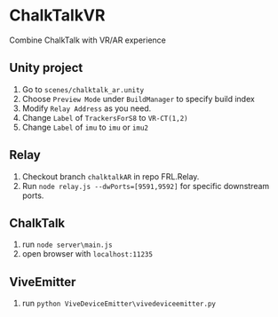 # ChalkTalkVR
Combine ChalkTalk with VR/AR experience

## Unity project
1. Go to `scenes/chalktalk_ar.unity`
2. Choose `Preview Mode` under `BuildManager` to specify build index
3. Modify `Relay Address` as you need.
4. Change `Label` of `TrackersForS8` to `VR-CT(1,2)`
5. Change `Label` of `imu` to `imu` or `imu2`

## Relay
1. Checkout branch `chalktalkAR` in repo FRL.Relay.
2. Run `node relay.js --dwPorts=[9591,9592]` for specific downstream ports.

## ChalkTalk
1. run `node server\main.js`
2. open browser with `localhost:11235`

## ViveEmitter
1. run `python ViveDeviceEmitter\vivedeviceemitter.py`

